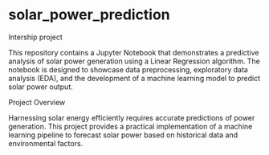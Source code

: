 # solar_power_prediction
Intership project

This repository contains a Jupyter Notebook that demonstrates a predictive analysis of solar power generation using a Linear Regression algorithm. The notebook is designed to showcase data preprocessing, exploratory data analysis (EDA), and the development of a machine learning model to predict solar power output.

Project Overview

Harnessing solar energy efficiently requires accurate predictions of power generation. This project provides a practical implementation of a machine learning pipeline to forecast solar power based on historical data and environmental factors.
